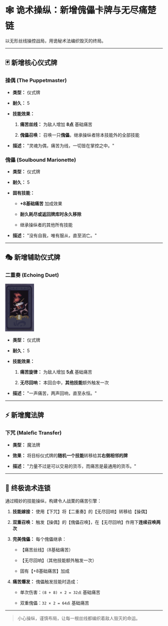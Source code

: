 # 🕸️ 诡术操纵：新增傀儡卡牌与无尽痛楚链

以无形丝线操控战局，用诡秘术法编织毁灭的终局。

---

## 🃏 新增核心仪式牌

### 操偶 (The Puppetmaster)

- **类型：** 仪式牌

- **耐久：** 5

- **技能效果：**
  
  1. **痛苦丝线：** 为敌人增加 **8点** 基础痛苦
  
  2. **傀儡召唤：** 召唤一只**傀儡**，继承操纵者除本技能外的全部技能

- **描述：** "灵魂为偶，痛苦为线，一切皆在掌控之中。"

### 傀儡 (Soulbound Marionette)

- **类型：** 仪式牌

- **耐久：** 5

- **固有技能：**
  
  - **+8基础痛苦** 加成效果
  
  - **耐久耗尽或返回牌库时永久移除**
  
  - 继承操纵者的其他所有技能

- **描述：** "没有自我，唯有服从，直至消亡。"

---

## 🎭 新增辅助仪式牌

### 二重奏 (Echoing Duet)

<img src="../../img/beat.png" title="" alt="" width="92">

- **类型：** 仪式牌

- **耐久：** 5

- **技能效果：**
  
  1. **痛苦旋律：** 为敌人增加 **5点** 基础痛苦
  
  2. **无尽回响：** 本回合中，**其他技能**额外触发一次

- **描述：** "一声痛苦，两声回响，直至永恒。"

---

## ⚡ 新增魔法牌

### 下咒 (Malefic Transfer)

- **类型：** 魔法牌

- **效果：** 将目标仪式牌的**随机一个技能**转移给其**右侧相邻的牌**

- **描述：** "力量不过是可以交易的货币，而痛苦是最通用的货币。"

---

## 🎯 终极诡术连锁

通过精妙的技能操纵，构建令人战栗的痛苦引擎：

1. **技能嫁接：** 使用【下咒】将【二重奏】的【无尽回响】转移给【操偶】

2. **双重召唤：** 触发【操偶】的【傀儡召唤】，在【无尽回响】作用下**连续召唤两次**

3. **完美傀儡：** 每个傀儡继承：
   
   - 【痛苦丝线】（8基础痛苦）
   
   - 【无尽回响】（其他技能额外触发一次）
   
   - 固有【+8基础痛苦】加成

4. **痛苦爆发：** 傀儡触发技能时造成：
   
   - 单次伤害：`(8 + 8) × 2 = 32点` 基础痛苦
   
   - 双重傀儡：`32 × 2 = 64点` 基础痛苦

---

> 小心操纵，谨慎布局，让每一根丝线都编织着敌人毁灭的命运。

